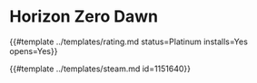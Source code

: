 # Horizon Zero Dawn
<!-- script:Aliases [] -->

{{#template ../templates/rating.md status=Platinum installs=Yes opens=Yes}}

{{#template ../templates/steam.md id=1151640}}
